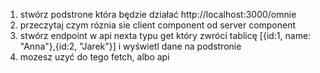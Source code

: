 1. stwórz podstrone która będzie działać http://localhost:3000/omnie
2. przeczytaj czym róznia sie client component od server component
3. stwórz endpoint w api nexta typu get który zwróci tablicę [{id:1, name: "Anna"},{id:2, "Jarek"}] i wyświetl dane na podstronie
4. mozesz uzyć do tego fetch, albo api